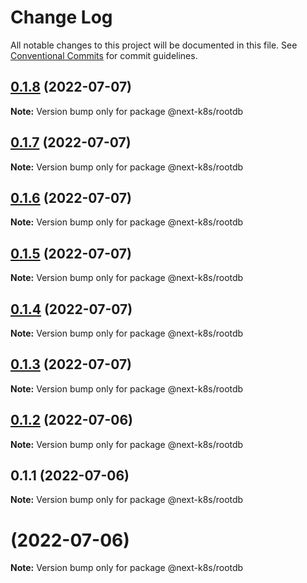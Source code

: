 # Change Log

All notable changes to this project will be documented in this file.
See [Conventional Commits](https://conventionalcommits.org) for commit guidelines.

## [0.1.8](https://github.com/mathiscode/next-k8s-boilerplate/compare/@next-k8s/rootdb@0.1.7...@next-k8s/rootdb@0.1.8) (2022-07-07)

**Note:** Version bump only for package @next-k8s/rootdb





## [0.1.7](https://github.com/mathiscode/next-k8s-boilerplate/compare/@next-k8s/rootdb@0.1.6...@next-k8s/rootdb@0.1.7) (2022-07-07)

**Note:** Version bump only for package @next-k8s/rootdb





## [0.1.6](https://github.com/mathiscode/next-k8s-boilerplate/compare/@next-k8s/rootdb@0.1.5...@next-k8s/rootdb@0.1.6) (2022-07-07)

**Note:** Version bump only for package @next-k8s/rootdb





## [0.1.5](https://github.com/mathiscode/next-k8s-boilerplate/compare/@next-k8s/rootdb@0.1.4...@next-k8s/rootdb@0.1.5) (2022-07-07)

**Note:** Version bump only for package @next-k8s/rootdb





## [0.1.4](https://github.com/mathiscode/next-k8s-boilerplate/compare/@next-k8s/rootdb@0.1.3...@next-k8s/rootdb@0.1.4) (2022-07-07)

**Note:** Version bump only for package @next-k8s/rootdb





## [0.1.3](https://github.com/mathiscode/next-k8s-boilerplate/compare/@next-k8s/rootdb@0.1.2...@next-k8s/rootdb@0.1.3) (2022-07-07)

**Note:** Version bump only for package @next-k8s/rootdb





## [0.1.2](https://github.com/mathiscode/next-k8s-boilerplate/compare/@next-k8s/rootdb@0.1.1...@next-k8s/rootdb@0.1.2) (2022-07-06)

**Note:** Version bump only for package @next-k8s/rootdb





## 0.1.1 (2022-07-06)

**Note:** Version bump only for package @next-k8s/rootdb





#  (2022-07-06)

**Note:** Version bump only for package @next-k8s/rootdb
